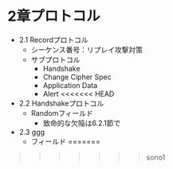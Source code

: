 # 2章プロトコル
* 2.1 Recordプロトコル
    * シーケンス番号：リプレイ攻撃対策
    * サブプロトコル
        * Handshake
        * Change Cipher Spec
        * Application Data
        * Alert
<<<<<<< HEAD
* 2.2 Handshakeプロトコル
    * Randomフィールド
        * 致命的な欠陥は6.2.1節で　
* 2.3 ggg
    * フィールド
=======

>>>>>>> sono1
